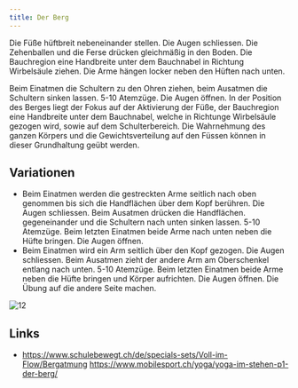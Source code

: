 ```yaml
---
title: Der Berg
---
```


Die Füße hüftbreit nebeneinander stellen. Die Augen schliessen. Die Zehenballen und die Ferse drücken gleichmäßig in den Boden. Die Bauchregion eine Handbreite unter dem Bauchnabel in Richtung Wirbelsäule ziehen. Die Arme hängen locker neben den Hüften nach unten.

Beim Einatmen die Schultern zu den Ohren ziehen, beim Ausatmen die Schultern sinken lassen. 5-10 Atemzüge. Die Augen öffnen.
In der Position des Berges liegt der Fokus auf der Aktivierung der Füße, der Bauchregion eine Handbreite unter dem Bauchnabel, welche in Richtunge Wirbelsäule gezogen wird, sowie auf dem Schulterbereich. Die Wahrnehmung des ganzen Körpers und die Gewichtsverteilung auf den Füssen können in dieser Grundhaltung geübt werden.


 
## Variationen

- Beim Einatmen werden die gestreckten Arme seitlich nach oben genommen bis sich die Handflächen über dem Kopf berühren. Die Augen schliessen. Beim Ausatmen drücken die Handflächen. gegeneinander und die Schultern nach unten sinken lassen.  5-10 Atemzüge. Beim letzten Einatmen beide Arme nach unten neben die Hüfte bringen. Die Augen öffnen.
- Beim Einatmen wird ein Arm seitlich über den Kopf gezogen. Die Augen schliessen. Beim Ausatmen zieht der andere Arm am Oberschenkel entlang nach unten. 5-10 Atemzüge. Beim letzten Einatmen beide Arme neben die Hüfte bringen und Körper aufrichten. Die Augen öffnen. Die Übung auf die andere Seite machen.
 

![12](/img/12.jpg)


## Links

- https://www.schulebewegt.ch/de/specials-sets/Voll-im-Flow/Bergatmung https://www.mobilesport.ch/yoga/yoga-im-stehen-p1-der-berg/